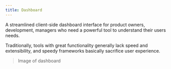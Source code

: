```yaml
---
title: Dashboard
---
```


A streamlined client-side dashboard interface for product owners, development, managers who need a powerful tool to understand their users needs.

Traditionally, tools with great functionality generally lack speed and extensibility, and speedy frameworks basically sacrifice user experience.

> Image of dashboard
